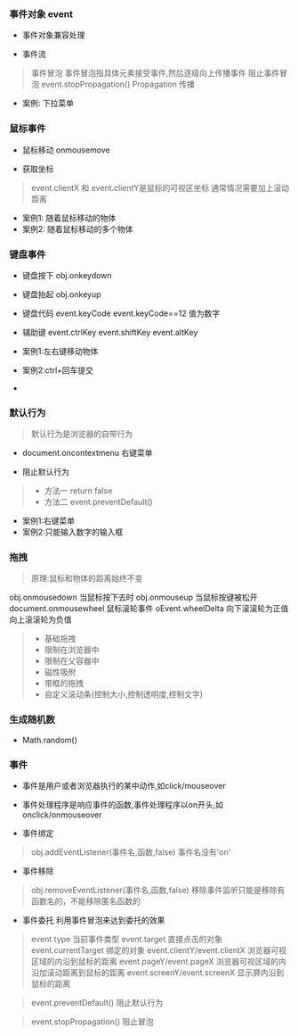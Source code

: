 ### 事件对象 event

* 事件对象兼容处理

* 事件流

> 事件冒泡
> 事件冒泡指具体元素接受事件,然后逐级向上传播事件
> 阻止事件冒泡 event.stopPropagation()
Propagation 传播

* 案例: 下拉菜单

### 鼠标事件
* 鼠标移动 onmousemove  

* 获取坐标

> event.clientX 和 event.clientY是鼠标的可视区坐标
> 通常情况需要加上滚动距离

* 案例1: 随着鼠标移动的物体
* 案例2: 随着鼠标移动的多个物体

### 键盘事件
* 键盘按下 obj.onkeydown
* 键盘抬起 obj.onkeyup
* 键盘代码 event.keyCode  event.keyCode==12 值为数字
* 辅助键 event.ctrlKey 
		 event.shiftKey 
		 event.altKey

* 案例1:左右键移动物体
* 案例2:ctrl+回车提交
* 
### 默认行为

> 默认行为是浏览器的自带行为

* document.oncontextmenu 右键菜单

* 阻止默认行为

> * 方法一  return false
> * 方法二  event.preventDefault()

* 案例1:右键菜单
* 案例2:只能输入数字的输入框

### 拖拽

> 原理:鼠标和物体的距离始终不变

obj.onmousedown 当鼠标按下去时
obj.onmouseup 当鼠标按键被松开
document.onmousewheel 鼠标滚轮事件
oEvent.wheelDelta 向下滚滚轮为正值向上滚滚轮为负值

> * 基础拖拽
> * 限制在浏览器中
> * 限制在父容器中
> * 磁性吸附
> * 带框的拖拽
> * 自定义滚动条(控制大小,控制透明度,控制文字)

### 生成随机数

* Math.random()

### 事件

* 事件是用户或者浏览器执行的某中动作,如click/mouseover

* 事件处理程序是响应事件的函数,事件处理程序以on开头,如onclick/onmouseover

* 事件绑定 

> obj.addEventListener(事件名,函数,false)
> 事件名没有'on'

* 事件移除

> obj.removeEventListener(事件名,函数,false)
> 移除事件监听只能是移除有函数名的，不能移除匿名函数的

* 事件委托
利用事件冒泡来达到委托的效果

> event.type 当前事件类型
> event.target 直接点击的对象
> event.currentTarget 绑定的对象
> event.clientY/event.clientX 浏览器可视区域的内沿到鼠标的距离
> event.pageY/event.pageX 浏览器可视区域的内沿加滚动距离到鼠标的距离
> event.screenY/event.screenX 显示屏内沿到鼠标的距离

> event.preventDefault() 阻止默认行为

> event.stopPropagation() 阻止冒泡
> 
> 

